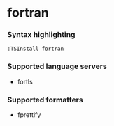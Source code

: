 <!--- THIS DOCUMENT IS AUTOMATICALLY GENERATED, DON'T EDIT IT -->
# fortran

### Syntax highlighting

```vim
:TSInstall fortran
```

### Supported language servers

- fortls

### Supported formatters

- fprettify
